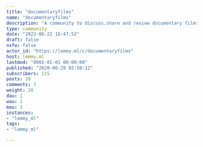 ```yaml
---
title: "documentaryfilms" 
name: "documentaryfilms"
description: "A community to discuss,share and review documentary films."
type: community
date: "2023-06-22 16:47:52"
draft: false
nsfw: false
actor_id: "https://lemmy.ml/c/documentaryfilms"
host: lemmy.ml
lastmod: "0001-01-01 00:00:00"
published: "2020-06-29 02:50:12"
subscribers: 115
posts: 20
comments: 7
weight: 20
dau: 1
wau: 1
mau: 3
instances:
- "lemmy_ml"
tags: 
- "lemmy_ml"

---
```

